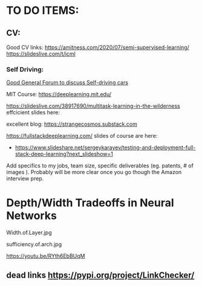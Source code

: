 # TO DO ITEMS: 

 

## CV: 

Good CV links: 
https://amitness.com/2020/07/semi-supervised-learning/
https://slideslive.com/t/icml

### Self Driving: 

[Good General Forum to discuss Self-driving cars](https://gradientdescent.co)

MIT Course: 
https://deeplearning.mit.edu/

https://slideslive.com/38917690/multitask-learning-in-the-wilderness
effcicient slides here: 

excellent blog: https://strangecosmos.substack.com

https://fullstackdeeplearning.com/
slides of course are here: 
 - https://www.slideshare.net/sergeykarayev/testing-and-deployment-full-stack-deep-learning?next_slideshow=1



Add specifics to my jobs, team size, specific deliverables (eg. patents, # of images ). Probably will be more clear once you go though the Amazon interview prep. 



# Depth/Width Tradeoffs in Neural Networks

Width.of.Layer.jpg


sufficiency.of.arch.jpg


https://youtu.be/RYth6EbBUqM

## dead links https://pypi.org/project/LinkChecker/
